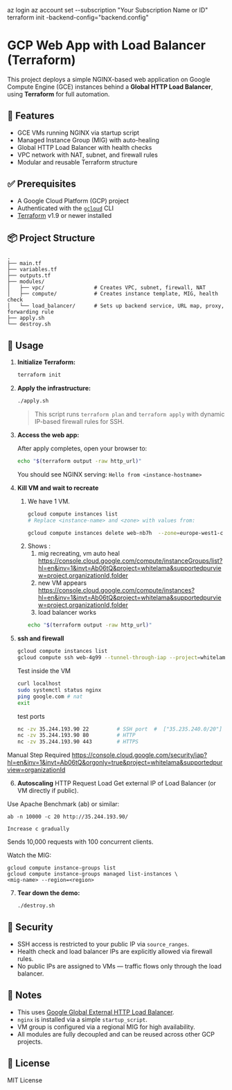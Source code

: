 
az login
az account set --subscription "Your Subscription Name or ID"
terraform init -backend-config="backend.config"

# GCP Web App with Load Balancer (Terraform)

This project deploys a simple NGINX-based web application on Google Compute Engine (GCE) instances behind a **Global HTTP Load Balancer**, using **Terraform** for full automation.

## 🌟 Features

- GCE VMs running NGINX via startup script
- Managed Instance Group (MIG) with auto-healing
- Global HTTP Load Balancer with health checks
- VPC network with NAT, subnet, and firewall rules
- Modular and reusable Terraform structure

## ✅ Prerequisites

- A Google Cloud Platform (GCP) project
- Authenticated with the [`gcloud`](https://cloud.google.com/sdk/docs/install) CLI
- [Terraform](https://developer.hashicorp.com/terraform/downloads) v1.9 or newer installed

## 📦 Project Structure

```text
.
├── main.tf
├── variables.tf
├── outputs.tf
├── modules/
│   ├── vpc/                # Creates VPC, subnet, firewall, NAT
│   ├── compute/            # Creates instance template, MIG, health check
│   └── load_balancer/      # Sets up backend service, URL map, proxy, forwarding rule
├── apply.sh
└── destroy.sh
```

## 🚀 Usage

1. **Initialize Terraform:**

   ```bash
   terraform init
   ```

2. **Apply the infrastructure:**

   ```bash
   ./apply.sh
   ```

   > This script runs `terraform plan` and `terraform apply` with dynamic IP-based firewall rules for SSH.

3. **Access the web app:**

   After apply completes, open your browser to:

   ```bash
   echo "$(terraform output -raw http_url)"
   ```

   You should see NGINX serving:
   `Hello from <instance-hostname>`

4. **Kill VM and wait to recreate**
   1. We have 1 VM.
      ```bash
      gcloud compute instances list
      # Replace <instance-name> and <zone> with values from:

      gcloud compute instances delete web-nb7h  --zone=europe-west1-c --quiet
      
      ```
   2. Shows :
      1. mig recreating, vm auto heal https://console.cloud.google.com/compute/instanceGroups/list?hl=en&inv=1&invt=Ab06tQ&project=whitelama&supportedpurview=project,organizationId,folder
      2. new VM appears https://console.cloud.google.com/compute/instances?hl=en&inv=1&invt=Ab06tQ&project=whitelama&supportedpurview=project,organizationId,folder
      3. load balancer works
      ```bash
      echo "$(terraform output -raw http_url)"
      ```



5. **ssh and firewall** 
      ```bash
      gcloud compute instances list
      gcloud compute ssh web-4g99 --tunnel-through-iap --project=whitelama --zone=europe-west1-c #--troubleshoot   --verbosity=debug

      ```
   Test inside the VM
    ```bash
   curl localhost
   sudo systemctl status nginx
   ping google.com # nat
   exit
   ```
   test ports
   ```bash
   nc -zv 35.244.193.90 22         # SSH port  #  ["35.235.240.0/20"]  # IAP TCP tunneling range
   nc -zv 35.244.193.90 80         # HTTP
   nc -zv 35.244.193.90 443        # HTTPS
   ```


Manual Step Required
https://console.cloud.google.com/security/iap?hl=en&inv=1&invt=Ab06tQ&orgonly=true&project=whitelama&supportedpurview=organizationId


6. **Autoscaling**
   HTTP Request Load
   Get external IP of Load Balancer (or VM directly if public).

Use Apache Benchmark (ab) or similar:

```
ab -n 10000 -c 20 http://35.244.193.90/

Increase c gradually

``` 
Sends 10,000 requests with 100 concurrent clients.

Watch the MIG:
```
gcloud compute instance-groups list
gcloud compute instance-groups managed list-instances \
<mig-name> --region=<region>
```





7. **Tear down the demo:**

   ```bash
   ./destroy.sh
   ```

## 🔐 Security

* SSH access is restricted to your public IP via `source_ranges`.
* Health check and load balancer IPs are explicitly allowed via firewall rules.
* No public IPs are assigned to VMs — traffic flows only through the load balancer.

## 🧠 Notes

* This uses [Google Global External HTTP Load Balancer](https://cloud.google.com/load-balancing/docs/https).
* `nginx` is installed via a simple `startup_script`.
* VM group is configured via a regional MIG for high availability.
* All modules are fully decoupled and can be reused across other GCP projects.

## 📄 License

MIT License

